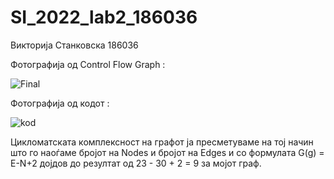 # SI_2022_lab2_186036
Викторија Станковска 186036 

Фотографија од Control Flow Graph : 

![Final](https://user-images.githubusercontent.com/102733918/171930651-16202c7a-e3e3-4dca-9393-7f9b9978c59f.png)

Фотографија од кодот : 

![kod](https://user-images.githubusercontent.com/102733918/171931119-0ac460f0-2b2e-4375-8f87-d6c3c551f3c3.png)

Цикломатската комплексност на графот ја пресметуваме на тој начин што го наоѓаме бројот на Nodes и бројот на Edges и со формулата G(g) = E-N+2 дојдов до резултат од  23 - 30 + 2 = 9 за мојот граф.
